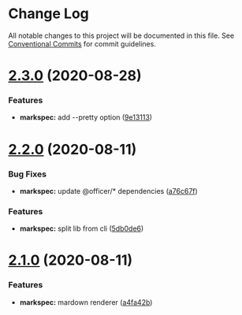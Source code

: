 # Change Log

All notable changes to this project will be documented in this file.
See [Conventional Commits](https://conventionalcommits.org) for commit guidelines.

# [2.3.0](https://github.com/stasson/markspec/compare/markspec@2.2.0...markspec@2.3.0) (2020-08-28)


### Features

* **markspec:** add --pretty option ([9e13113](https://github.com/stasson/markspec/commit/9e13113c0ab719d1b8ffb2d70c1d8a0f4eff1ffc))





# [2.2.0](https://github.com/stasson/markspec/compare/markspec@2.1.0...markspec@2.2.0) (2020-08-11)


### Bug Fixes

* **markspec:** update @officer/* dependencies ([a76c67f](https://github.com/stasson/markspec/commit/a76c67f7419c205ba290ed4b6a2c35328912ee39))


### Features

* **markspec:** split lib from cli ([5db0de6](https://github.com/stasson/markspec/commit/5db0de65da5d1cd97092fabbf35f8cde02d6ad15))





# [2.1.0](https://github.com/stasson/markspec/compare/markspec@1.3.9...markspec@2.1.0) (2020-08-11)


### Features

* **markspec:** mardown renderer ([a4fa42b](https://github.com/stasson/markspec/commit/a4fa42ba585b1c275d350b6ff9529fefa3802165))
